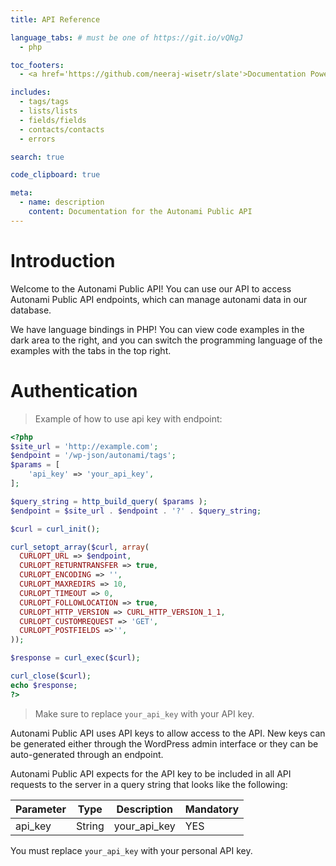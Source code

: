 ```yaml
---
title: API Reference

language_tabs: # must be one of https://git.io/vQNgJ
  - php

toc_footers:
  - <a href='https://github.com/neeraj-wisetr/slate'>Documentation Powered by Autonami</a>

includes:
  - tags/tags
  - lists/lists
  - fields/fields
  - contacts/contacts
  - errors

search: true

code_clipboard: true

meta:
  - name: description
    content: Documentation for the Autonami Public API
---
```


# Introduction

Welcome to the Autonami Public API! You can use our API to access Autonami Public API endpoints, which can manage autonami data in our database.

We have language bindings in PHP! You can view code examples in the dark area to the right, and you can switch the programming language of the examples with the tabs in the top right.

# Authentication

> Example of how to use api key with endpoint:

```php
<?php
$site_url = 'http://example.com';
$endpoint = '/wp-json/autonami/tags';
$params = [
    'api_key' => 'your_api_key',
];

$query_string = http_build_query( $params );
$endpoint = $site_url . $endpoint . '?' . $query_string;

$curl = curl_init();

curl_setopt_array($curl, array(
  CURLOPT_URL => $endpoint,
  CURLOPT_RETURNTRANSFER => true,
  CURLOPT_ENCODING => '',
  CURLOPT_MAXREDIRS => 10,
  CURLOPT_TIMEOUT => 0,
  CURLOPT_FOLLOWLOCATION => true,
  CURLOPT_HTTP_VERSION => CURL_HTTP_VERSION_1_1,
  CURLOPT_CUSTOMREQUEST => 'GET',
  CURLOPT_POSTFIELDS =>'',
));

$response = curl_exec($curl);

curl_close($curl);
echo $response;
?>
```

> Make sure to replace `your_api_key` with your API key.

Autonami Public API uses API keys to allow access to the API. New keys can be generated either through the WordPress admin interface or they can be auto-generated through an endpoint.

Autonami Public API expects for the API key to be included in all API requests to the server in a query string that looks like the following:

Parameter | Type | Description | Mandatory
--------- | ----------- | ----------- | -----------
api_key | String | your_api_key | YES

<aside class="notice">
You must replace <code>your_api_key</code> with your personal API key.
</aside>


